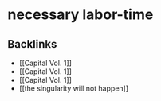 # necessary labor-time



## Backlinks

-   [[Capital Vol. 1]]
-   [[Capital Vol. 1]]
-   [[Capital Vol. 1]]
-   [[the singularity will not happen]]
